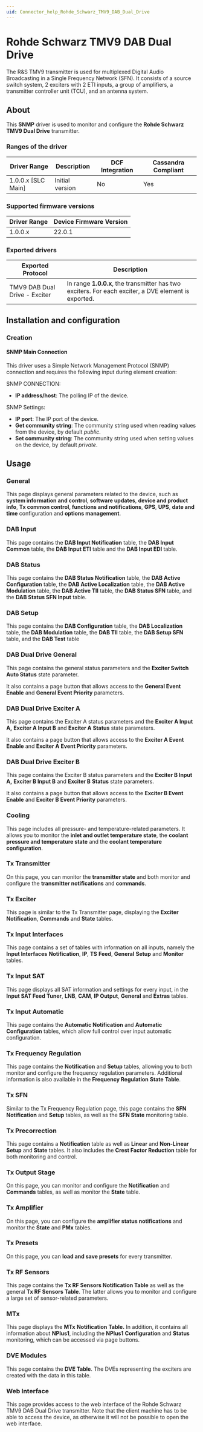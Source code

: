 ```yaml
---
uid: Connector_help_Rohde_Schwarz_TMV9_DAB_Dual_Drive
---
```


# Rohde Schwarz TMV9 DAB Dual Drive

The R&S TMV9 transmitter is used for multiplexed Digital Audio Broadcasting in a Single Frequency Network (SFN). It consists of a source switch system, 2 exciters with 2 ETI inputs, a group of amplifiers, a transmitter controller unit (TCU), and an antenna system.

## About

This **SNMP** driver is used to monitor and configure the **Rohde Schwarz TMV9 Dual Drive** transmitter.

### Ranges of the driver

| **Driver Range**     | **Description** | **DCF Integration** | **Cassandra Compliant** |
|----------------------|-----------------|---------------------|-------------------------|
| 1.0.0.x \[SLC Main\] | Initial version | No                  | Yes                     |

### Supported firmware versions

| **Driver Range** | **Device Firmware Version** |
|------------------|-----------------------------|
| 1.0.0.x          | 22.0.1                      |

### Exported drivers

| **Exported Protocol**         | **Description**                                                                                      |
|-------------------------------|------------------------------------------------------------------------------------------------------|
| TMV9 DAB Dual Drive - Exciter | In range **1.0.0.x**, the transmitter has two exciters. For each exciter, a DVE element is exported. |

## Installation and configuration

### Creation

#### SNMP Main Connection

This driver uses a Simple Network Management Protocol (SNMP) connection and requires the following input during element creation:

SNMP CONNECTION:

- **IP address/host**: The polling IP of the device.

SNMP Settings:

- **IP port**: The IP port of the device.
- **Get community string**: The community string used when reading values from the device, by default *public*.
- **Set community string**: The community string used when setting values on the device, by default *private*.

## Usage

### General

This page displays general parameters related to the device, such as **system information and control**, **software updates**, **device and product info**, **Tx common control, functions and notifications**, **GPS**, **UPS**, **date and time** configuration and **options management**.

### DAB Input

This page contains the **DAB Input Notification** table, the **DAB Input Common** table, the **DAB Input ETI** table and the **DAB Input EDI** table.

### DAB Status

This page contains the **DAB Status Notification** table, the **DAB Active Configuration** table, the **DAB Active Localization** table, the **DAB Active Modulation** table, the **DAB Active TII** table, the **DAB Status SFN** table, and the **DAB Status SFN Input** table.

### DAB Setup

This page contains the **DAB Configuration** table, the **DAB Localization** table, the **DAB Modulation** table, the **DAB TII** table, the **DAB Setup SFN** table, and the **DAB Test** table

### DAB Dual Drive General

This page contains the general status parameters and the **Exciter Switch Auto Status** state parameter.

It also contains a page button that allows access to the **General Event Enable** and **General Event Priority** parameters.

### DAB Dual Drive Exciter A

This page contains the Exciter A status parameters and the **Exciter A Input A,** **Exciter A Input B** and **Exciter A** **Status** state parameters.

It also contains a page button that allows access to the **Exciter A Event Enable** and **Exciter A** **Event Priority** parameters.

### DAB Dual Drive Exciter B

This page contains the Exciter B status parameters and the **Exciter B Input A,** **Exciter B Input B** and **Exciter B** **Status** state parameters.

It also contains a page button that allows access to the **Exciter B Event Enable** and **Exciter B** **Event Priority** parameters.

### Cooling

This page includes all pressure- and temperature-related parameters. It allows you to monitor the **inlet and outlet temperature state**, the **coolant pressure and temperature state** and the **coolant temperature** **configuration**.

### Tx Transmitter

On this page, you can monitor the **transmitter state** and both monitor and configure the **transmitter notifications** and **commands**.

### Tx Exciter

This page is similar to the Tx Transmitter page, displaying the **Exciter Notification**, **Commands** and **State** tables.

### Tx Input Interfaces

This page contains a set of tables with information on all inputs, namely the **Input Interfaces** **Notification**, **IP**, **TS** **Feed**, **General** **Setup** and **Monitor** tables.

### Tx Input SAT

This page displays all SAT information and settings for every input, in the **Input SAT Feed** **Tuner**, **LNB**, **CAM**, **IP Output**, **General** and **Extras** tables.

### Tx Input Automatic

This page contains the **Automatic Notification** and **Automatic Configuration** tables, which allow full control over input automatic configuration.

### Tx Frequency Regulation

This page contains the **Notification** and **Setup** tables, allowing you to both monitor and configure the frequency regulation parameters. Additional information is also available in the **Frequency Regulation** **State** **Table**.

### Tx SFN

Similar to the Tx Frequency Regulation page, this page contains the **SFN Notification** and **Setup** tables, as well as the **SFN State** monitoring table.

### Tx Precorrection

This page contains a **Notification** table as well as **Linear** and **Non-Linear** **Setup** and **State** tables. It also includes the **Crest Factor Reduction** table for both monitoring and control.

### Tx Output Stage

On this page, you can monitor and configure the **Notification** and **Commands** tables, as well as monitor the **State** table.

### Tx Amplifier

On this page, you can configure the **amplifier status notifications** and monitor the **State** and **PMx** tables.

### Tx Presets

On this page, you can **load and save presets** for every transmitter.

### Tx RF Sensors

This page contains the **Tx RF Sensors Notification Table** as well as the general **Tx RF Sensors Table**. The latter allows you to monitor and configure a large set of sensor-related parameters.

### MTx

This page displays the **MTx** **Notification** **Table.** In addition, it contains all information about **NPlus1**, including the **NPlus1** **Configuration** and **Status** monitoring, which can be accessed via page buttons.

### DVE Modules

This page contains the **DVE Table**. The DVEs representing the exciters are created with the data in this table.

### Web Interface

This page provides access to the web interface of the Rohde Schwarz TMV9 DAB Dual Drive transmitter. Note that the client machine has to be able to access the device, as otherwise it will not be possible to open the web interface.
